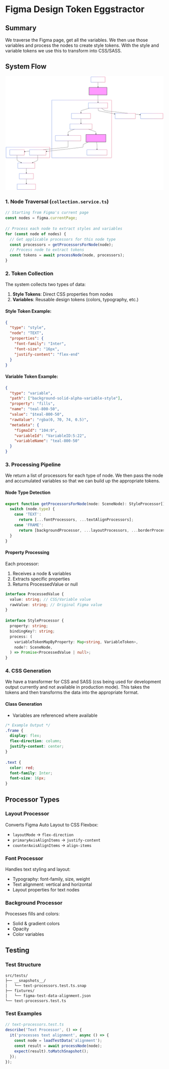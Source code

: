 # Figma Design Token Eggstractor

## Summary

We traverse the Figma page, get all the variables. We then use those variables and process the nodes to create style tokens. With the style and variable tokens we use this to transform into CSS/SASS.

## System Flow

<img src="flow.svg" />

### 1. Node Traversal (`collection.service.ts`)

```typescript
// Starting from Figma's current page
const nodes = figma.currentPage;

// Process each node to extract styles and variables
for (const node of nodes) {
  // Get applicable processors for this node type
  const processors = getProcessorsForNode(node);
  // Process node to extract tokens
  const tokens = await processNode(node, processors);
}
```

### 2. Token Collection

The system collects two types of data:

1. **Style Tokens**: Direct CSS properties from nodes
2. **Variables**: Reusable design tokens (colors, typography, etc.)

#### Style Token Example:

```json
{
  "type": "style",
  "node": "TEXT",
  "properties": {
    "font-family": "Inter",
    "font-size": "16px",
    "justify-content": "flex-end"
  }
}
```

#### Variable Token Example:

```json
{
  "type": "variable",
  "path": ["background-solid-alpha-variable-style"],
  "property": "fills",
  "name": "teal-800-50",
  "value": "$teal-800-50",
  "rawValue": "rgba(0, 70, 74, 0.5)",
  "metadata": {
    "figmaId": "104:9",
    "variableId": "VariableID:5:22",
    "variableName": "teal-800-50"
  }
}
```

### 3. Processing Pipeline

We return a list of processors for each type of node. We then pass the node and accumulated variables so that we can build up the appropriate tokens.

#### Node Type Detection

```typescript
export function getProcessorsForNode(node: SceneNode): StyleProcessor[] {
  switch (node.type) {
    case 'TEXT':
      return [...fontProcessors, ...textAlignProcessors];
    case 'FRAME':
      return [backgroundProcessor, ...layoutProcessors, ...borderProcessors];
  }
}
```

#### Property Processing

Each processor:

1. Receives a node & variables
2. Extracts specific properties
3. Returns ProcessedValue or null

```typescript
interface ProcessedValue {
  value: string; // CSS/Variable value
  rawValue: string; // Original Figma value
}

interface StyleProcessor {
  property: string;
  bindingKey?: string;
  process: (
    variableTokenMapByProperty: Map<string, VariableToken>,
    node?: SceneNode,
  ) => Promise<ProcessedValue | null>;
}
```

### 4. CSS Generation

We have a transformer for CSS and SASS (css being used for development output currently and not available in production mode).
This takes the tokens and then transforms the data into the appropriate format.

#### Class Generation

- Variables are referenced where available

```css
/* Example Output */
.frame {
  display: flex;
  flex-direction: column;
  justify-content: center;
}

.text {
  color: red;
  font-family: Inter;
  font-size: 16px;
}
```

## Processor Types

### Layout Processor

Converts Figma Auto Layout to CSS Flexbox:

- `layoutMode` → `flex-direction`
- `primaryAxisAlignItems` → `justify-content`
- `counterAxisAlignItems` → `align-items`

### Font Processor

Handles text styling and layout:

- Typography: font-family, size, weight
- Text alignment: vertical and horizontal
- Layout properties for text nodes

### Background Processor

Processes fills and colors:

- Solid & gradient colors
- Opacity
- Color variables

## Testing

### Test Structure

```
src/tests/
├── __snapshots__/
│   └── text-processors.test.ts.snap
├── fixtures/
│   └── figma-test-data-alignment.json
└── text-processors.test.ts
```

### Test Examples

```typescript
// text-processors.test.ts
describe('Text Processor', () => {
  it('processes text alignment', async () => {
    const node = loadTestData('alignment');
    const result = await processNode(node);
    expect(result).toMatchSnapshot();
  });
});
```
